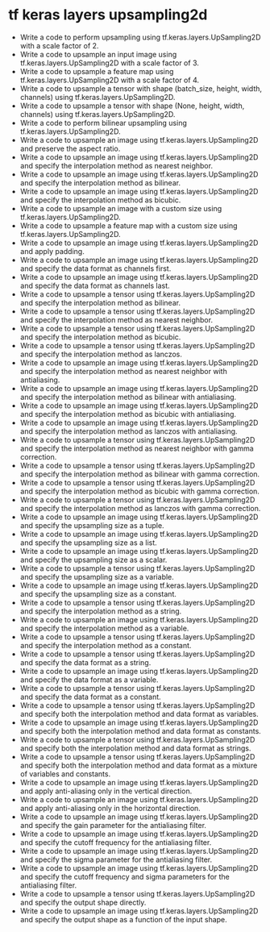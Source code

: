 # tf keras layers upsampling2d

- Write a code to perform upsampling using tf.keras.layers.UpSampling2D with a scale factor of 2.
- Write a code to upsample an input image using tf.keras.layers.UpSampling2D with a scale factor of 3.
- Write a code to upsample a feature map using tf.keras.layers.UpSampling2D with a scale factor of 4.
- Write a code to upsample a tensor with shape (batch_size, height, width, channels) using tf.keras.layers.UpSampling2D.
- Write a code to upsample a tensor with shape (None, height, width, channels) using tf.keras.layers.UpSampling2D.
- Write a code to perform bilinear upsampling using tf.keras.layers.UpSampling2D.
- Write a code to upsample an image using tf.keras.layers.UpSampling2D and preserve the aspect ratio.
- Write a code to upsample an image using tf.keras.layers.UpSampling2D and specify the interpolation method as nearest neighbor.
- Write a code to upsample an image using tf.keras.layers.UpSampling2D and specify the interpolation method as bilinear.
- Write a code to upsample an image using tf.keras.layers.UpSampling2D and specify the interpolation method as bicubic.
- Write a code to upsample an image with a custom size using tf.keras.layers.UpSampling2D.
- Write a code to upsample a feature map with a custom size using tf.keras.layers.UpSampling2D.
- Write a code to upsample an image using tf.keras.layers.UpSampling2D and apply padding.
- Write a code to upsample an image using tf.keras.layers.UpSampling2D and specify the data format as channels first.
- Write a code to upsample an image using tf.keras.layers.UpSampling2D and specify the data format as channels last.
- Write a code to upsample a tensor using tf.keras.layers.UpSampling2D and specify the interpolation method as bilinear.
- Write a code to upsample a tensor using tf.keras.layers.UpSampling2D and specify the interpolation method as nearest neighbor.
- Write a code to upsample a tensor using tf.keras.layers.UpSampling2D and specify the interpolation method as bicubic.
- Write a code to upsample a tensor using tf.keras.layers.UpSampling2D and specify the interpolation method as lanczos.
- Write a code to upsample an image using tf.keras.layers.UpSampling2D and specify the interpolation method as nearest neighbor with antialiasing.
- Write a code to upsample an image using tf.keras.layers.UpSampling2D and specify the interpolation method as bilinear with antialiasing.
- Write a code to upsample an image using tf.keras.layers.UpSampling2D and specify the interpolation method as bicubic with antialiasing.
- Write a code to upsample an image using tf.keras.layers.UpSampling2D and specify the interpolation method as lanczos with antialiasing.
- Write a code to upsample a tensor using tf.keras.layers.UpSampling2D and specify the interpolation method as nearest neighbor with gamma correction.
- Write a code to upsample a tensor using tf.keras.layers.UpSampling2D and specify the interpolation method as bilinear with gamma correction.
- Write a code to upsample a tensor using tf.keras.layers.UpSampling2D and specify the interpolation method as bicubic with gamma correction.
- Write a code to upsample a tensor using tf.keras.layers.UpSampling2D and specify the interpolation method as lanczos with gamma correction.
- Write a code to upsample an image using tf.keras.layers.UpSampling2D and specify the upsampling size as a tuple.
- Write a code to upsample an image using tf.keras.layers.UpSampling2D and specify the upsampling size as a list.
- Write a code to upsample an image using tf.keras.layers.UpSampling2D and specify the upsampling size as a scalar.
- Write a code to upsample a tensor using tf.keras.layers.UpSampling2D and specify the upsampling size as a variable.
- Write a code to upsample an image using tf.keras.layers.UpSampling2D and specify the upsampling size as a constant.
- Write a code to upsample a tensor using tf.keras.layers.UpSampling2D and specify the interpolation method as a string.
- Write a code to upsample an image using tf.keras.layers.UpSampling2D and specify the interpolation method as a variable.
- Write a code to upsample a tensor using tf.keras.layers.UpSampling2D and specify the interpolation method as a constant.
- Write a code to upsample a tensor using tf.keras.layers.UpSampling2D and specify the data format as a string.
- Write a code to upsample an image using tf.keras.layers.UpSampling2D and specify the data format as a variable.
- Write a code to upsample a tensor using tf.keras.layers.UpSampling2D and specify the data format as a constant.
- Write a code to upsample a tensor using tf.keras.layers.UpSampling2D and specify both the interpolation method and data format as variables.
- Write a code to upsample an image using tf.keras.layers.UpSampling2D and specify both the interpolation method and data format as constants.
- Write a code to upsample a tensor using tf.keras.layers.UpSampling2D and specify both the interpolation method and data format as strings.
- Write a code to upsample a tensor using tf.keras.layers.UpSampling2D and specify both the interpolation method and data format as a mixture of variables and constants.
- Write a code to upsample an image using tf.keras.layers.UpSampling2D and apply anti-aliasing only in the vertical direction.
- Write a code to upsample an image using tf.keras.layers.UpSampling2D and apply anti-aliasing only in the horizontal direction.
- Write a code to upsample an image using tf.keras.layers.UpSampling2D and specify the gain parameter for the antialiasing filter.
- Write a code to upsample an image using tf.keras.layers.UpSampling2D and specify the cutoff frequency for the antialiasing filter.
- Write a code to upsample an image using tf.keras.layers.UpSampling2D and specify the sigma parameter for the antialiasing filter.
- Write a code to upsample an image using tf.keras.layers.UpSampling2D and specify the cutoff frequency and sigma parameters for the antialiasing filter.
- Write a code to upsample a tensor using tf.keras.layers.UpSampling2D and specify the output shape directly.
- Write a code to upsample an image using tf.keras.layers.UpSampling2D and specify the output shape as a function of the input shape.